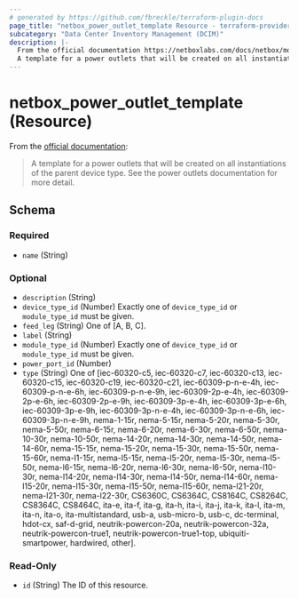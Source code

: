 ```yaml
---
# generated by https://github.com/fbreckle/terraform-plugin-docs
page_title: "netbox_power_outlet_template Resource - terraform-provider-netbox"
subcategory: "Data Center Inventory Management (DCIM)"
description: |-
  From the official documentation https://netboxlabs.com/docs/netbox/models/dcim/poweroutlettemplate/:
  A template for a power outlets that will be created on all instantiations of the parent device type. See the power outlets documentation for more detail.
---
```


# netbox_power_outlet_template (Resource)

From the [official documentation](https://netboxlabs.com/docs/netbox/models/dcim/poweroutlettemplate/):

> A template for a power outlets that will be created on all instantiations of the parent device type. See the power outlets documentation for more detail.



<!-- schema generated by tfplugindocs -->
## Schema

### Required

- `name` (String)

### Optional

- `description` (String)
- `device_type_id` (Number) Exactly one of `device_type_id` or `module_type_id` must be given.
- `feed_leg` (String) One of [A, B, C].
- `label` (String)
- `module_type_id` (Number) Exactly one of `device_type_id` or `module_type_id` must be given.
- `power_port_id` (Number)
- `type` (String) One of [iec-60320-c5, iec-60320-c7, iec-60320-c13, iec-60320-c15, iec-60320-c19, iec-60320-c21, iec-60309-p-n-e-4h, iec-60309-p-n-e-6h, iec-60309-p-n-e-9h, iec-60309-2p-e-4h, iec-60309-2p-e-6h, iec-60309-2p-e-9h, iec-60309-3p-e-4h, iec-60309-3p-e-6h, iec-60309-3p-e-9h, iec-60309-3p-n-e-4h, iec-60309-3p-n-e-6h, iec-60309-3p-n-e-9h, nema-1-15r, nema-5-15r, nema-5-20r, nema-5-30r, nema-5-50r, nema-6-15r, nema-6-20r, nema-6-30r, nema-6-50r, nema-10-30r, nema-10-50r, nema-14-20r, nema-14-30r, nema-14-50r, nema-14-60r, nema-15-15r, nema-15-20r, nema-15-30r, nema-15-50r, nema-15-60r, nema-l1-15r, nema-l5-15r, nema-l5-20r, nema-l5-30r, nema-l5-50r, nema-l6-15r, nema-l6-20r, nema-l6-30r, nema-l6-50r, nema-l10-30r, nema-l14-20r, nema-l14-30r, nema-l14-50r, nema-l14-60r, nema-l15-20r, nema-l15-30r, nema-l15-50r, nema-l15-60r, nema-l21-20r, nema-l21-30r, nema-l22-30r, CS6360C, CS6364C, CS8164C, CS8264C, CS8364C, CS8464C, ita-e, ita-f, ita-g, ita-h, ita-i, ita-j, ita-k, ita-l, ita-m, ita-n, ita-o, ita-multistandard, usb-a, usb-micro-b, usb-c, dc-terminal, hdot-cx, saf-d-grid, neutrik-powercon-20a, neutrik-powercon-32a, neutrik-powercon-true1, neutrik-powercon-true1-top, ubiquiti-smartpower, hardwired, other].

### Read-Only

- `id` (String) The ID of this resource.


